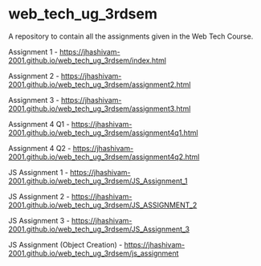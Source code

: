 # web_tech_ug_3rdsem
A repository to contain all the assignments given in the Web Tech Course.

Assignment 1 - https://jhashivam-2001.github.io/web_tech_ug_3rdsem/index.html<br>

Assignment 2 - https://jhashivam-2001.github.io/web_tech_ug_3rdsem/assignment2.html

Assignment 3 - https://jhashivam-2001.github.io/web_tech_ug_3rdsem/assignment3.html

Assignment 4 Q1 - https://jhashivam-2001.github.io/web_tech_ug_3rdsem/assignment4q1.html

Assignment 4 Q2 - https://jhashivam-2001.github.io/web_tech_ug_3rdsem/assignment4q2.html

JS Assignment 1 - https://jhashivam-2001.github.io/web_tech_ug_3rdsem/JS_Assignment_1

JS Assignment 2 - https://jhashivam-2001.github.io/web_tech_ug_3rdsem/JS_ASSIGNMENT_2

JS Assignment 3 - https://jhashivam-2001.github.io/web_tech_ug_3rdsem/JS_Assignment_3

JS Assignment (Object Creation) - https://jhashivam-2001.github.io/web_tech_ug_3rdsem/js_assignment
